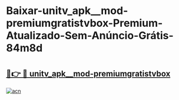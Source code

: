 # Baixar-unitv_apk__mod-premiumgratistvbox-Premium-Atualizado-Sem-Anúncio-Grátis-84m8d

# <h2><a href="https://0yvwhj.esa.edu.pl?src=unitv_apk__mod-premiumgratistvbox&ref=84m8d">🔗👉 🔴 unitv_apk__mod-premiumgratistvbox</a></h2>

[![acn](https://github.com/user-attachments/assets/0f9c940e-d8b0-45ae-aac7-cd30a18b3e1c)](https://0yvwhj.esa.edu.pl?src=unitv_apk__mod-premiumgratistvbox&ref=84m8d)

